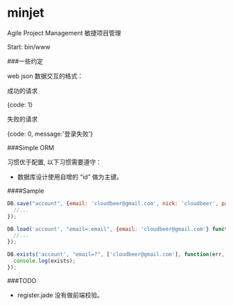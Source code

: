 minjet
======

Agile Project Management 敏捷项目管理


Start: bin/www

###一些约定

web json 数据交互的格式：

成功的请求

{code: 1}

失败的请求

{code: 0, message:'登录失败'} 


###Simple ORM 

习惯优于配置, 以下习惯需要遵守：
* 数据库设计使用自增的 “id” 做为主键。


####Sample

```javascript
DB.save("account", {email: 'cloudbeer@gmail.com', nick: 'cloudbeer', password: '1111'}, function(err, account){
  //...
});

DB.load('account', "email=:email", {email: 'cloudbeer@gmail.com'} function(error, account){
  //...
});

DB.exists('account', "email=?", ['cloudbeer@gmail.com'], function(err, exists){
  console.log(exists);
});

```

###TODO
* register.jade 没有做前端校验。